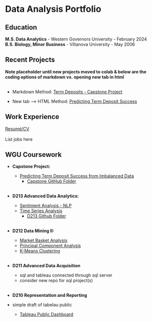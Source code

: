 # **Data Analysis Portfolio**


## **Education**
**M.S. Data Analytics**  -  Western Governors University  -  February 2024
<br> 
**B.S. Biology, Minor Business**  -  Villanova University  -  May 2006


## **Recent Projects**
**Note placeholder until new projects moved to colab & below are the coding options of markdown vs. opening new tab in html**
<br>
<br>
- Markdown Method: [Term Deposits - Capstone Project](https://colab.research.google.com/drive/1S2mbufQq9VPy0mIzomYrLXCmg9Pgu9L1?usp=drive_link 'Predicting Term Deposit Success')

- New tab --> HTML Method: <a href= "https://colab.research.google.com/drive/1S2mbufQq9VPy0mIzomYrLXCmg9Pgu9L1?usp=drive_link" target="_blank">Predicting Term Deposit Success</a>



## **Work Experience**
<a href="https://github.com/andrew-mecchi/andrew-mecchi.github.io/blob/main/assets/GitHub_Resume.pdf" target="_blank">Resumé/CV</a> <br>
<br>
List jobs here 


## **WGU Coursework**
- **Capstone Project:**
    - <a href="https://colab.research.google.com/drive/1S2mbufQq9VPy0mIzomYrLXCmg9Pgu9L1?usp=drive_link" target="_blank">Predicting Term Deposit Success from Imbalanced Data</a>
        - <a href="https://github.com/andrew-mecchi/andrew-mecchi.github.io/tree/89719274bd00490ee12fae0735ea822a76620c73/projects/wgu_coursework/capstone" target="_blank">Capstone GitHub Folder</a>
    
  <br>
  
- **D213 Advanced Data Analytics:**
  - <a href= "https://colab.research.google.com/drive/1XF6QKzRe6BGZzzkg-pTEJk_5plC59OOR?ouid=115993916992074104927&usp=drive_link" target="_blank">Sentiment Analysis - NLP</a>
  - <a href= "https://colab.research.google.com/drive/1x2fjXpHHqJiG4yq15fSrFvEaU4dYE95D?usp=drive_link" target="_blank">Time Series Analysis</a> <br>
     - <a href="https://github.com/andrew-mecchi/andrew-mecchi.github.io/tree/4a811d87febcce7ae6505c6c82e3158b19d76478/projects/wgu_coursework/d213_advanced_data_analytics" target="_blank">D213 Github Folder</a>
  <br>
- **D212 Data Mining II:**
  - <a href= "https://colab.research.google.com/drive/1M4qyy1jKavQco9ceuc0nOOPDNXbcqsV3?ouid=115993916992074104927&usp=drive_link" target="_blank">Market Basket Analysis</a>
  - <a href= "https://colab.research.google.com/drive/1xx3EPUpzaU5mhcV3bXPrDpp9I10SbqNc?ouid=115993916992074104927&usp=drive_link" target="_blank">Principal Component Analysis</a>
  - <a href= "https://colab.research.google.com/drive/14cnMRfeKDN5GegRwFukI1-L1hmt4n12A?ouid=115993916992074104927&usp=drive_link" target="_blank">K-Means Clustering</a> <br>
  <br>
- **D211 Advanced Data Acquisition**
    - sql and tableau connected through sql server
    - consider new repo for sql project(s)<br>
  <br>
- **D210 Representation and Reporting**
- simple draft of tabelau public
  - <a href= "https://public.tableau.com/app/profile/andrew.mecchi/viz/WGUandKaggleTelecom_CustomerChurn_Mecchi_WGU_D210/Final" target="_blank">Tableau Public Dashboard</a> <br> 
    
  
